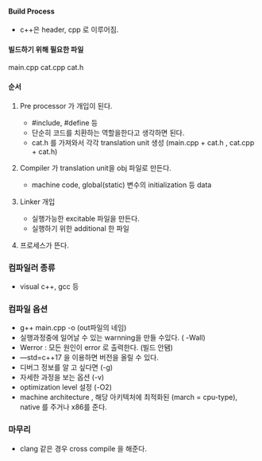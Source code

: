 #### Build Process

- c++은 header, cpp 로 이루어짐.

#### 빌드하기 위해 필요한 파일
main.cpp
cat.cpp
cat.h

#### 순서
1. Pre processor 가 개입이 된다.
	- #include, #define 등
    - 단순히 코드를 치환하는 역할을한다고 생각하면 된다.
	- cat.h 를 가져와서 각각 translation unit 생성 (main.cpp + cat.h , cat.cpp + cat.h)
	
2. Compiler 가 translation unit을 obj 파일로 만든다.
	- machine code, global(static) 변수의 initialization 등 data

3. Linker 개입
	- 실행가능한 excitable 파일을 만든다.
	- 실행하기 위한 additional 한 파일

4. 프로세스가 뜬다.


### 컴파일러 종류
- visual c++, gcc 등

### 컴파일 옵션
- g++ main.cpp -o (out파일의 네임)
- 실행과정중에 일어날 수 있는 warnning을 만들 수있다. ( -Wall)
- Werror : 모든 원인이 error 로 출력한다. (빌드 안됌)
- —std=c++17 을 이용하면 버전을 올릴 수 있다.
- 디버그 정보를 알 고 싶다면 (-g)
- 자세한 과정을 보는 옵션 (-v)
- optimization level 설정 (-O2)
- machine architecture , 해당 아키텍처에 최적화된 (march = cpu-type), native 를 주거나 x86를 준다.

### 마무리
- clang 같은 경우 cross compile 을 해준다.